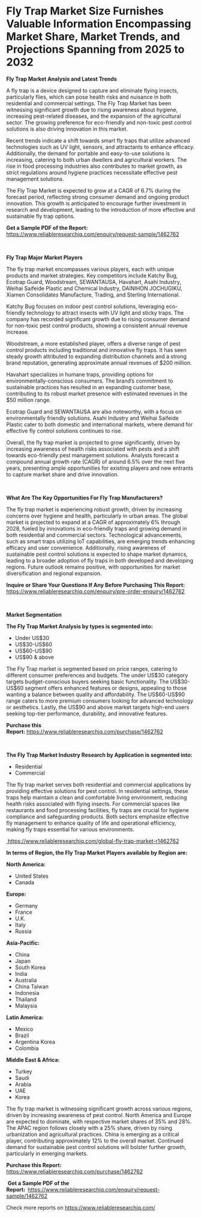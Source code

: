 <p><h1>Fly Trap Market Size Furnishes Valuable Information Encompassing Market Share, Market Trends, and Projections Spanning from 2025 to 2032</h1></p><p><strong>Fly Trap Market Analysis and Latest Trends</strong></p>
<p><p>A fly trap is a device designed to capture and eliminate flying insects, particularly flies, which can pose health risks and nuisance in both residential and commercial settings. The Fly Trap Market has been witnessing significant growth due to rising awareness about hygiene, increasing pest-related diseases, and the expansion of the agricultural sector. The growing preference for eco-friendly and non-toxic pest control solutions is also driving innovation in this market. </p><p>Recent trends indicate a shift towards smart fly traps that utilize advanced technologies such as UV light, sensors, and attractants to enhance efficacy. Additionally, the demand for portable and easy-to-use solutions is increasing, catering to both urban dwellers and agricultural workers. The rise in food processing industries also contributes to market growth, as strict regulations around hygiene practices necessitate effective pest management solutions. </p><p>The Fly Trap Market is expected to grow at a CAGR of 6.7% during the forecast period, reflecting strong consumer demand and ongoing product innovation. This growth is anticipated to encourage further investment in research and development, leading to the introduction of more effective and sustainable fly trap options.</p></p>
<p><strong>Get a Sample PDF of the Report:&nbsp;</strong> <a href="https://www.reliableresearchiq.com/enquiry/request-sample/1462762?utm_campaign=1870&utm_medium=2&utm_source=Github&utm_content=ia&utm_term=07022025&utm_id=fly-trap">https://www.reliableresearchiq.com/enquiry/request-sample/1462762</a></p>
<p>&nbsp;</p>
<p><strong>Fly Trap Major Market Players</strong></p>
<p><p>The fly trap market encompasses various players, each with unique products and market strategies. Key competitors include Katchy Bug, Ecotrap Guard, Woodstream, SEWANTAUSA, Havahart, Asahi Industry, Weihai Saifeide Plastic and Chemical Industry, DAINIHON JOCHUGIKU, Xiamen Consolidates Manufacture, Trading, and Sterling International.</p><p>Katchy Bug focuses on indoor pest control solutions, leveraging eco-friendly technology to attract insects with UV light and sticky traps. The company has recorded significant growth due to rising consumer demand for non-toxic pest control products, showing a consistent annual revenue increase.</p><p>Woodstream, a more established player, offers a diverse range of pest control products including traditional and innovative fly traps. It has seen steady growth attributed to expanding distribution channels and a strong brand reputation, generating approximate annual revenues of $200 million.</p><p>Havahart specializes in humane traps, providing options for environmentally-conscious consumers. The brand’s commitment to sustainable practices has resulted in an expanding customer base, contributing to its robust market presence with estimated revenues in the $50 million range.</p><p>Ecotrap Guard and SEWANTAUSA are also noteworthy, with a focus on environmentally friendly solutions. Asahi Industry and Weihai Saifeide Plastic cater to both domestic and international markets, where demand for effective fly control solutions continues to rise.</p><p>Overall, the fly trap market is projected to grow significantly, driven by increasing awareness of health risks associated with pests and a shift towards eco-friendly pest management solutions. Analysts forecast a compound annual growth rate (CAGR) of around 6.5% over the next five years, presenting ample opportunities for existing players and new entrants to capture market share and drive innovation.</p></p>
<p>&nbsp;</p>
<p><strong>What Are The Key Opportunities For Fly Trap Manufacturers?</strong></p>
<p><p>The fly trap market is experiencing robust growth, driven by increasing concerns over hygiene and health, particularly in urban areas. The global market is projected to expand at a CAGR of approximately 6% through 2028, fueled by innovations in eco-friendly traps and growing demand in both residential and commercial sectors. Technological advancements, such as smart traps utilizing IoT capabilities, are emerging trends enhancing efficacy and user convenience. Additionally, rising awareness of sustainable pest control solutions is expected to shape market dynamics, leading to a broader adoption of fly traps in both developed and developing regions. Future outlook remains positive, with opportunities for market diversification and regional expansion.</p></p>
<p><strong>Inquire or Share Your Questions If Any Before Purchasing This Report:</strong> <a href="https://www.reliableresearchiq.com/enquiry/pre-order-enquiry/1462762?utm_campaign=1870&utm_medium=2&utm_source=Github&utm_content=ia&utm_term=07022025&utm_id=fly-trap">https://www.reliableresearchiq.com/enquiry/pre-order-enquiry/1462762</a></p>
<p>&nbsp;</p>
<p><strong>Market Segmentation</strong></p>
<p><strong>The Fly Trap Market Analysis by types is segmented into:</strong></p>
<p><ul><li>Under US$30</li><li>US$30-US$60</li><li>US$60-US$90</li><li>US$90 & above</li></ul></p>
<p><p>The Fly Trap market is segmented based on price ranges, catering to different consumer preferences and budgets. The under US$30 category targets budget-conscious buyers seeking basic functionality. The US$30-US$60 segment offers enhanced features or designs, appealing to those wanting a balance between quality and affordability. The US$60-US$90 range caters to more premium consumers looking for advanced technology or aesthetics. Lastly, the US$90 and above market targets high-end users seeking top-tier performance, durability, and innovative features.</p></p>
<p><strong>Purchase this Report:&nbsp;</strong><a href="https://www.reliableresearchiq.com/purchase/1462762?utm_campaign=1870&utm_medium=2&utm_source=Github&utm_content=ia&utm_term=07022025&utm_id=fly-trap">https://www.reliableresearchiq.com/purchase/1462762</a></p>
<p>&nbsp;</p>
<p><strong>The Fly Trap Market Industry Research by Application is segmented into:</strong></p>
<p><ul><li>Residential</li><li>Commercial</li></ul></p>
<p><p>The fly trap market serves both residential and commercial applications by providing effective solutions for pest control. In residential settings, these traps help maintain a clean and comfortable living environment, reducing health risks associated with flying insects. For commercial spaces like restaurants and food processing facilities, fly traps are crucial for hygiene compliance and safeguarding products. Both sectors emphasize effective fly management to enhance quality of life and operational efficiency, making fly traps essential for various environments.</p></p>
<p><a href="https://www.reliableresearchiq.com/global-fly-trap-market-r1462762?utm_campaign=1870&utm_medium=2&utm_source=Github&utm_content=ia&utm_term=07022025&utm_id=fly-trap">&nbsp;https://www.reliableresearchiq.com/global-fly-trap-market-r1462762</a></p>
<p><strong>In terms of Region, the Fly Trap Market Players available by Region are:</strong></p>
<p>
    <p> <strong> North America: </strong>
        <ul>
            <li>United States</li>
            <li>Canada</li>
        </ul>
        </p> 
    <p> <strong> Europe: </strong>
        <ul>
            <li>Germany</li>
            <li>France</li>
            <li>U.K.</li>
            <li>Italy</li>
            <li>Russia</li>
        </ul>
        </p> 
    <p> <strong> Asia-Pacific: </strong>
        <ul>
            <li>China</li>
            <li>Japan</li>
            <li>South Korea</li>
            <li>India</li>
            <li>Australia</li>
            <li>China Taiwan</li>
            <li>Indonesia</li>
            <li>Thailand</li>
            <li>Malaysia</li>
        </ul>
        </p> 
    <p> <strong> Latin America: </strong>
        <ul>
            <li>Mexico</li>
            <li>Brazil</li>
            <li>Argentina Korea</li>
            <li>Colombia</li>
        </ul>
        </p> 
    <p> <strong> Middle East & Africa: </strong>
        <ul>
            <li>Turkey</li>
            <li>Saudi</li>
            <li>Arabia</li>
            <li>UAE</li>
            <li>Korea</li>
        </ul>
    </p>
    </p>
<p><p>The fly trap market is witnessing significant growth across various regions, driven by increasing awareness of pest control. North America and Europe are expected to dominate, with respective market shares of 35% and 28%. The APAC region follows closely with a 25% share, driven by rising urbanization and agricultural practices. China is emerging as a critical player, contributing approximately 12% to the overall market. Continued demand for sustainable pest control solutions will bolster further growth, particularly in emerging markets.</p></p>
<p><strong>Purchase this Report: </strong><a href="https://www.reliableresearchiq.com/purchase/1462762?utm_campaign=1870&utm_medium=2&utm_source=Github&utm_content=ia&utm_term=07022025&utm_id=fly-trap">https://www.reliableresearchiq.com/purchase/1462762</a></p>
<p>&nbsp;<strong>Get a Sample PDF of the Report:&nbsp;&nbsp;</strong><a href="https://www.reliableresearchiq.com/enquiry/request-sample/1462762?utm_campaign=1870&utm_medium=2&utm_source=Github&utm_content=ia&utm_term=07022025&utm_id=fly-trap">https://www.reliableresearchiq.com/enquiry/request-sample/1462762</a></p>
<p><strong></strong></p>
<p>Check more reports on <a href="https://www.reliableresearchiq.com/?utm_campaign=1870&utm_medium=2&utm_source=Github&utm_content=ia&utm_term=07022025&utm_id=fly-trap">https://www.reliableresearchiq.com/</a></p>